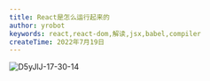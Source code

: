```yaml
---
title: React是怎么运行起来的
author: yrobot
keywords: react,react-dom,解读,jsx,babel,compiler
createTime: 2022年7月19日
---
```


![D5yJlJ-17-30-14](https://images.yrobot.top/2022-07-19/D5yJlJ-17-30-14.png)
